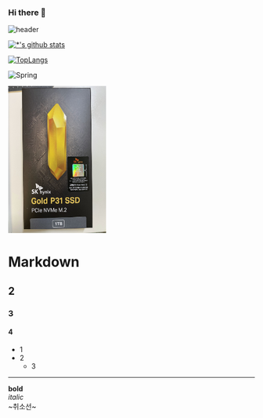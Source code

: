 ### Hi there 👋
![header](https://capsule-render.vercel.app/api?type=wave&color=auto&height=300&section=header&text=깃허브%20특강&fontSize=90)

[![*'s github stats](https://github-readme-stats.vercel.app/api?username=Rohdoyoung)](https://github.com/Rohdoyoung)

[![TopLangs ](https://github-readme-stats.vercel.app/api/top-langs/?username=Rohdoyoung)](https://github.com/Rohdoyoung/github-readme-stats)

![Spring](https://img.shields.io/badge/-Spring-6DB33F?style=for-the-badge&logo=Spring&logoColor=white)

<img src="images/IMG_8383.jpg" width='200' height='300'>

<!--
**Rohdoyoung/Rohdoyoung** is a ✨ _special_ ✨ repository because its `README.md` (this file) appears on your GitHub profile.

Here are some ideas to get you started:

- 🔭 I’m currently working on ...
- 🌱 I’m currently learning ...
- 👯 I’m looking to collaborate on ...
- 🤔 I’m looking for help with ...
- 💬 Ask me about ...
- 📫 How to reach me: ...
- 😄 Pronouns: ...
- ⚡ Fun fact: ...
-->

# Markdown
## 2
### 3
#### 4
- 1
- 2
  - 3
---
**bold**<br>
*italic*<br>
~취소선~<br>


